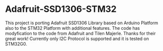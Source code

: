# Adafruit-SSD1306-STM32
This project is porting Adafruit SSD1306 Library based on Arduino Platform also to the STM32 Platform with additional features.
The code has modyfication to the code from Adafruit and Tilen Majerle. Thanks for their great work!
Currently only I2C Protocol is supported and it is tested on STM32G0. 
